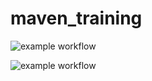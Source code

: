 # maven_training

![example workflow](https://github.com/salmannrcm/maven_training/actions/workflows/build.yml/badge.svg)

![example workflow](https://codecov.io/gh/salmannrcm/maven_training/settings/badge)
